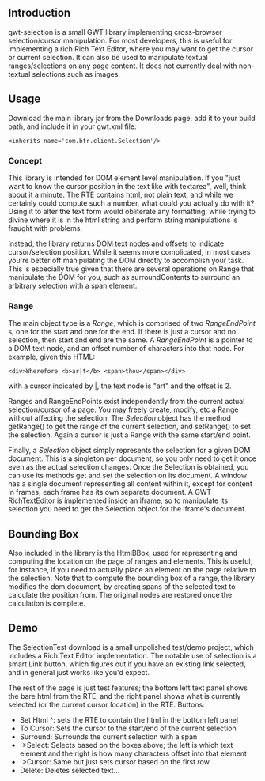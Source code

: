 ## Introduction ##
gwt-selection is a small GWT library implementing cross-browser selection/cursor manipulation.  For most developers, this is useful for implementing a rich Rich Text Editor, where you may want to get the cursor or current selection.  It can also be used to manipulate textual ranges/selections on any page content.  It does not currently deal with non-textual selections such as images.

## Usage ##
Download the main library jar from the Downloads page, add it to your build path, and include it in your gwt.xml file:
```
<inherits name='com.bfr.client.Selection'/>
```

### Concept ###
This library is intended for DOM element level manipulation.  If you "just want to know the cursor position in the text like with textarea", well, think about it a minute.  The RTE contains html, not plain text, and while we certainly could compute such a number, what could you actually do with it?  Using it to alter the text form would obliterate any formatting, while trying to divine where it is in the html string and perform string manipulations is fraught with problems.

Instead, the library returns DOM text nodes and offsets to indicate cursor/selection position.  While it seems more complicated, in most cases you're better off manipulating the DOM directly to accomplish your task.  This is especially true given that there are several operations on Range that manipulate the DOM for you, such as surroundContents to surround an arbitrary selection with a span element.

### Range ###
The main object type is a _Range_, which is comprised of two _RangeEndPoint_ s, one for the start and one for the end.  If there is just a cursor and no selection, then start and end are the same.  A _RangeEndPoint_ is a pointer to a DOM text node, and an offset number of characters into that node.  For example, given this HTML:

```
<div>Wherefore <b>ar|t</b> <span>thou</span></div>
```

with a cursor indicated by |, the text node is "art" and the offset is 2.

Ranges and RangeEndPoints exist independently from the current actual selection/cursor of a page.  You may freely create, modify, etc a Range without affecting the selection.  The _Selection_ object has the method getRange() to get the range of the current selection, and setRange() to set the selection.  Again a cursor is just a Range with the same start/end point.

Finally, a _Selection_ object simply represents the selection for a given DOM document.  This is a singleton per document, so you only need to get it once even as the actual selection changes.  Once the Selection is obtained, you can use its methods get and set the selection on its document.  A window has a single document representing all content within it, except for content in frames; each frame has its own separate document.  A GWT RichTextEditor is implemented inside an iframe, so to manipulate its selection you need to get the Selection object for the iframe's document.

## Bounding Box ##
Also included in the library is the HtmlBBox, used for representing and computing the location on the page of ranges and elements.  This is useful, for instance, if you need to actually place an element on the page relative to the selection.  Note that to compute the bounding box of a range, the library modifies the dom document, by creating spans of the selected text to calculate the position from.  The original nodes are restored once the calculation is complete.

## Demo ##
The SelectionTest download is a small unpolished test/demo project, which includes a Rich Text Editor implementation.  The notable use of selection is a smart Link button, which figures out if you have an existing link selected, and in general just works like you'd expect.

The rest of the page is just test features; the bottom left text panel shows the bare html from the RTE, and the right panel shows what is currently selected (or the current cursor location) in the RTE.  Buttons:

  * Set Html ^: sets the RTE to contain the html in the bottom left panel
  * To Cursor: Sets the cursor to the start/end of the current selection
  * Surround: Surrounds the current selection with a span
  * `>Select: Selects based on the boxes above; the left is which text element and the right is how many characters offset into that element
  * `>Cursor: Same but just sets cursor based on the first row
  * Delete: Deletes selected text...